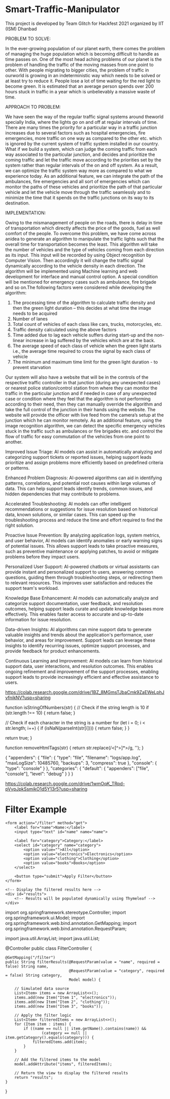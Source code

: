 # Smart-Traffic-Manipulator
This project is developed by Team Glitch for Hackfest 2021 organized by IIT (ISM) Dhanbad

PROBLEM TO SOLVE:

In the ever-growing population of our planet earth, there comes the problem of managing the huge population which is becoming difficult to handle as time passes on. One of the most head aching problems of our planet is the problem of handling the traffic of the moving masses from one point to other. With people migrating to bigger cities, the problem of traffic in ourworld is growing in an indeterministic way which needs to be solved or at least try to reduce it. People lose a lot of time waiting for the red light to become green. It is estimated that an average person spends over 200 hours stuck in traffic in a year which is unbelievably a massive waste of time. 

APPROACH TO PROBLEM: 

We have seen the way of the regular traffic signal systems around theworld specially India, where the lights go on and off at regular intervals of time. There are many times the priority for a particular way in a traffic junction increases due to several factors such as hospital emergencies, fire emergencies, more traffic on one way as compared to the other etc. which is ignored by the current system of traffic system installed in our country. What if we build a system, which can judge the coming traffic from each way associated to the particular junction, and decides and prioritize the coming traffic and let the traffic move according to the priorities set by the system rather than regular intervals of the on and off system. As a result, we can optimize the traffic system way more as compared to what we experience today. As an additional feature, we can integrate the path of the ambulances, fire emergencies and all sort of emergencies which can monitor the paths of these vehicles and prioritize the path of that particular vehicle and let the vehicle move through the traffic seamlessly and to minimize the time that it spends on the traffic junctions on its way to its destination.

IMPLEMENTATION: 

Owing to the mismanagement of people on the roads, there is delay in time of transportation which directly affects the price of the goods, fuel as well comfort of the people. To overcome this problem, we have come across anidea to generate an algorithm to manipulate the traffic lights such that the overall time for transportation becomes the least. This algorithm will take the number of vehicles and the type of vehicles coming from each direction as its input. This input will be recorded by using Object recognition by Computer Vision. Then accordingly it will change the traffic signal dynamically according to the vehicle density in each direction. The algorithm will be implemented using Machine learning and web development for interface and manual control option. A special condition will be mentioned for emergency cases such as ambulance, fire brigade and so on.The following factors were considered while developing the algorithm:
1. The processing time of the algorithm to calculate traffic density and then the green light duration – this decides at what time the image needs to be acquired
2. Number of lanes
3. Total count of vehicles of each class like cars, trucks, motorcycles, etc.
4. Traffic density calculated using the above factors
5. Time added due to lag each vehicle suffers during start-up and the non-linear increase in lag suffered by the vehicles which are at the back.
6. The average speed of each class of vehicle when the green light starts i.e., the average time required to cross the signal by each class of vehicle 
7. The minimum and maximum time limit for the green light duration - to prevent starvation

Our system will also have a website that will be in the controls of the respective traffic controller in that junction (during any unexpected cases) or nearest police station/control station from where they can monitor the traffic in the particular junction and if needed in case of any unexpected case or condition where they feel that the algorithm is not performing according to their need, then they can manually override the algorithm and take the full control of the junction in their hands using the website. The website will provide the officer with live feed from the camera’s setup at the junction which he can monitor remotely. As an additional feature, using the image recognition algorithm, we can detect the specific emergency vehicles stuck in the traffic such as ambulances or fire brigades etc. and control the flow of traffic for easy commutation of the vehicles from one point to another.

Improved Issue Triage: AI models can assist in automatically analyzing and categorizing support tickets or reported issues, helping support leads prioritize and assign problems more efficiently based on predefined criteria or patterns.

Enhanced Problem Diagnosis: AI-powered algorithms can aid in identifying patterns, correlations, and potential root causes within large volumes of data. This can help support leads identify trends, common issues, and hidden dependencies that may contribute to problems.

Accelerated Troubleshooting: AI models can offer intelligent recommendations or suggestions for issue resolution based on historical data, known solutions, or similar cases. This can speed up the troubleshooting process and reduce the time and effort required to find the right solution.

Proactive Issue Prevention: By analyzing application logs, system metrics, and user behavior, AI models can identify anomalies or early warning signs of potential issues. This allows support leads to take proactive measures, such as preventive maintenance or applying patches, to avoid or mitigate problems before they impact users.

Personalized User Support: AI-powered chatbots or virtual assistants can provide instant and personalized support to users, answering common questions, guiding them through troubleshooting steps, or redirecting them to relevant resources. This improves user satisfaction and reduces the support team's workload.

Knowledge Base Enhancement: AI models can automatically analyze and categorize support documentation, user feedback, and resolution outcomes, helping support leads curate and update knowledge bases more effectively. This enables faster access to accurate and up-to-date information for issue resolution.

Data-driven Insights: AI algorithms can mine support data to generate valuable insights and trends about the application's performance, user behavior, and areas for improvement. Support leads can leverage these insights to identify recurring issues, optimize support processes, and provide feedback for product enhancements.

Continuous Learning and Improvement: AI models can learn from historical support data, user interactions, and resolution outcomes. This enables ongoing refinement and improvement of the support processes, enabling support leads to provide increasingly efficient and effective assistance to users.

https://colab.research.google.com/drive/1BZ_8MGmsTJbaCmk9ZaEWeLphJvfnikNV?usp=sharing

function isStringOfNumbers(str) {
  // Check if the string length is 10
  if (str.length !== 10) {
    return false;
  }

  // Check if each character in the string is a number
  for (let i = 0; i < str.length; i++) {
    if (isNaN(parseInt(str[i]))) {
      return false;
    }
  }

  return true;
}

function removeHtmlTags(str) {
  return str.replace(/<[^>]*>/g, '');
}

{
  "appenders": {
    "file": {
      "type": "file",
      "filename": "logs/app.log",
      "maxLogSize": 10485760,
      "backups": 3,
      "compress": true
    },
    "console": {
      "type": "console"
    }
  },
  "categories": {
    "default": {
      "appenders": ["file", "console"],
      "level": "debug"
    }
  }
}

https://colab.research.google.com/drive/1wmOqK_TRpd-pVvpJpkSsmikO1d5Y13r5?usp=sharing

<!DOCTYPE html>
<html>
<head>
    <title>Filter Example</title>
</head>
<body>
    <h1>Filter Example</h1>

    <form action="/filter" method="get">
        <label for="name">Name:</label>
        <input type="text" id="name" name="name">

        <label for="category">Category:</label>
        <select id="category" name="category">
            <option value="">All</option>
            <option value="electronics">Electronics</option>
            <option value="clothing">Clothing</option>
            <option value="books">Books</option>
        </select>

        <button type="submit">Apply Filter</button>
    </form>

    <!-- Display the filtered results here -->
    <div id="results">
        <!-- Results will be populated dynamically using Thymeleaf -->
    </div>
</body>
</html>

import org.springframework.stereotype.Controller;
import org.springframework.ui.Model;
import org.springframework.web.bind.annotation.GetMapping;
import org.springframework.web.bind.annotation.RequestParam;

import java.util.ArrayList;
import java.util.List;

@Controller
public class FilterController {

    @GetMapping("/filter")
    public String filterResults(@RequestParam(value = "name", required = false) String name,
                                @RequestParam(value = "category", required = false) String category,
                                Model model) {

        // Simulated data source
        List<Item> items = new ArrayList<>();
        items.add(new Item("Item 1", "electronics"));
        items.add(new Item("Item 2", "clothing"));
        items.add(new Item("Item 3", "books"));

        // Apply the filter logic
        List<Item> filteredItems = new ArrayList<>();
        for (Item item : items) {
            if ((name == null || item.getName().contains(name)) &&
                    (category == null || item.getCategory().equals(category))) {
                filteredItems.add(item);
            }
        }

        // Add the filtered items to the model
        model.addAttribute("items", filteredItems);

        // Return the view to display the filtered results
        return "results";
    }
}

